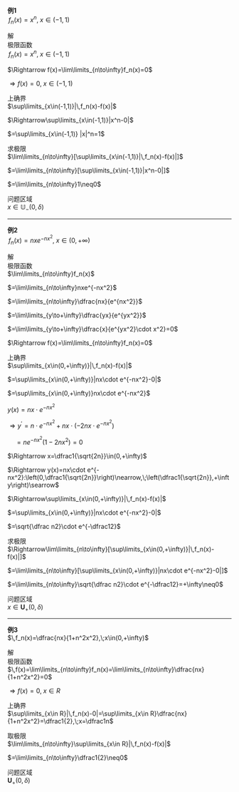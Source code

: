 **例1**  
$\,f_n(x)=x^n,\;x\in(-1,1)$  
  
解  
极限函数  
$\,f_n(x)=x^n,\;x\in(-1,1)$  
  
$\Rightarrow f(x)=\lim\limits_{n\to\infty}f_n(x)=0$  
  
$\Rightarrow f(x)=0,\;x\in(-1,1)$  
  
上确界  
$\sup\limits_{x\in(-1,1)}|\,f_n(x)-f(x)|$  
  
$\Rightarrow\sup\limits_{x\in(-1,1)}|x^n-0|$  
  
$=\sup\limits_{x\in(-1,1)} |x|^n=1$  
  
求极限  
$\lim\limits_{n\to\infty}[\sup\limits_{x\in(-1,1)}|\,f_n(x)-f(x)|]$  
  
$=\lim\limits_{n\to\infty}[\sup\limits_{x\in(-1,1)}|x^n-0|]$  
  
$=\lim\limits_{n\to\infty}1\neq0$  
  
问题区域  
$x\in\mathbb{U}_-(0,\delta)$  
  
---  
  
**例2**  
$\,f_n(x)=nxe^{-nx^2},\;x\in(0,+\infty)$  
  
解  
极限函数  
$\lim\limits_{n\to\infty}f_n(x)$  
  
$=\lim\limits_{n\to\infty}nxe^{-nx^2}$  
  
$=\lim\limits_{n\to\infty}\dfrac{nx}{e^{nx^2}}$  
  
$=\lim\limits_{y\to+\infty}\dfrac{yx}{e^{yx^2}}$  
  
$=\lim\limits_{y\to+\infty}\dfrac{x}{e^{yx^2}\cdot x^2}=0$  
  
$\Rightarrow f(x)=\lim\limits_{n\to\infty}f_n(x)=0$  
  
上确界  
$\sup\limits_{x\in(0,+\infty)}|\,f_n(x)-f(x)|$  
  
$=\sup\limits_{x\in(0,+\infty)}|nx\cdot e^{-nx^2}-0|$  
  
$=\sup\limits_{x\in(0,+\infty)}nx\cdot e^{-nx^2}$  
  
$y(x)=nx\cdot e^{-nx^2}$  
  
$\Rightarrow y^\prime=n\cdot e^{-nx^2}+nx\cdot(-2nx\cdot e^{-nx^2})$  
  
$\quad=ne^{-nx^2}(1-2nx^2)=0$  
  
$\Rightarrow x=\dfrac1{\sqrt{2n}}\in(0,+\infty)$  
  
$\Rightarrow y(x)=nx\cdot e^{-nx^2}:\left(0,\dfrac1{\sqrt{2n}}\right)\nearrow,\;\left(\dfrac1{\sqrt{2n}},+\infty\right)\searrow$  
  
$\Rightarrow\sup\limits_{x\in(0,+\infty)}|\,f_n(x)-f(x)|$  
  
$=\sup\limits_{x\in(0,+\infty)}|nx\cdot e^{-nx^2}-0|$  
  
$=\sqrt{\dfrac n2}\cdot e^{-\dfrac12}$  
  
求极限  
$\Rightarrow\lim\limits_{n\to\infty}[\sup\limits_{x\in(0,+\infty)}|\,f_n(x)-f(x)|]$  
  
$=\lim\limits_{n\to\infty}[\sup\limits_{x\in(0,+\infty)}|nx\cdot e^{-nx^2}-0|]$  
  
$=\lim\limits_{n\to\infty}\sqrt{\dfrac n2}\cdot e^{-\dfrac12}=+\infty\neq0$  
  
问题区域  
$x\in\mathbf{U}_+(0,\delta)$  
  
---  
  
**例3**  
$\,f_n(x)=\dfrac{nx}{1+n^2x^2},\;x\in(0,+\infty)$  
  
解  
极限函数  
$\,f(x)=\lim\limits_{n\to\infty}f_n(x)=\lim\limits_{n\to\infty}\dfrac{nx}{1+n^2x^2}=0$  
  
$\Rightarrow f(x)=0,\;x\in R$  
  
上确界  
$\sup\limits_{x\in R}|\,f_n(x)-0|=\sup\limits_{x\in R}\dfrac{nx}{1+n^2x^2}=\dfrac1{2},\;x=\dfrac1n$  
  
取极限  
$\lim\limits_{n\to\infty}\sup\limits_{x\in R}|\,f_n(x)-f(x)|$  
  
$=\lim\limits_{n\to\infty}\dfrac1{2}\neq0$  
  
问题区域  
$\mathbf{U}_+\left(0,\delta\right)$  
